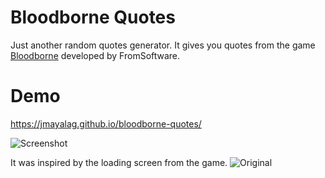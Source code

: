 # Bloodborne Quotes
Just another random quotes generator.
It gives you quotes from the game [Bloodborne](https://en.wikipedia.org/wiki/Bloodborne) developed by FromSoftware.

# Demo

https://jmayalag.github.io/bloodborne-quotes/

![Screenshot](http://i.imgur.com/bu5TiCm.jpg)

It was inspired by the loading screen from the game.
![Original](http://i.imgur.com/ZZ4dCny.jpg)